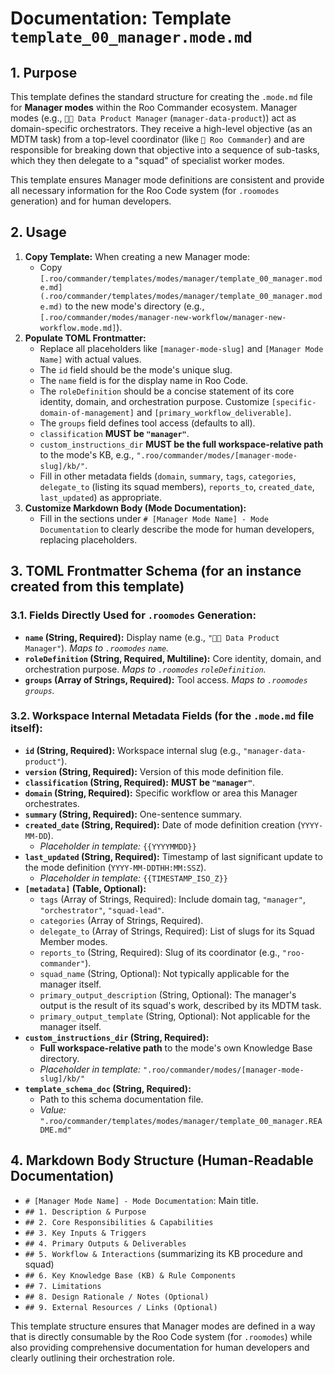 # Documentation: Template `template_00_manager.mode.md`

## 1. Purpose

This template defines the standard structure for creating the `.mode.md` file for **Manager modes** within the Roo Commander ecosystem. Manager modes (e.g., `🧑‍💼 Data Product Manager` (`manager-data-product`)) act as domain-specific orchestrators. They receive a high-level objective (as an MDTM task) from a top-level coordinator (like `👑 Roo Commander`) and are responsible for breaking down that objective into a sequence of sub-tasks, which they then delegate to a "squad" of specialist worker modes.

This template ensures Manager mode definitions are consistent and provide all necessary information for the Roo Code system (for `.roomodes` generation) and for human developers.

## 2. Usage

1.  **Copy Template:** When creating a new Manager mode:
    *   Copy `[.roo/commander/templates/modes/manager/template_00_manager.mode.md](.roo/commander/templates/modes/manager/template_00_manager.mode.md)` to the new mode's directory (e.g., `[.roo/commander/modes/manager-new-workflow/manager-new-workflow.mode.md]`).
2.  **Populate TOML Frontmatter:**
    *   Replace all placeholders like `[manager-mode-slug]` and `[Manager Mode Name]` with actual values.
    *   The `id` field should be the mode's unique slug.
    *   The `name` field is for the display name in Roo Code.
    *   The `roleDefinition` should be a concise statement of its core identity, domain, and orchestration purpose. Customize `[specific-domain-of-management]` and `[primary_workflow_deliverable]`.
    *   The `groups` field defines tool access (defaults to all).
    *   `classification` **MUST be `"manager"`**.
    *   `custom_instructions_dir` **MUST be the full workspace-relative path** to the mode's KB, e.g., `".roo/commander/modes/[manager-mode-slug]/kb/"`.
    *   Fill in other metadata fields (`domain`, `summary`, `tags`, `categories`, `delegate_to` (listing its squad members), `reports_to`, `created_date`, `last_updated`) as appropriate.
3.  **Customize Markdown Body (Mode Documentation):**
    *   Fill in the sections under `# [Manager Mode Name] - Mode Documentation` to clearly describe the mode for human developers, replacing placeholders.

## 3. TOML Frontmatter Schema (for an instance created from this template)

### 3.1. Fields Directly Used for `.roomodes` Generation:

*   **`name` (String, Required):** Display name (e.g., `"🧑‍💼 Data Product Manager"`). *Maps to `.roomodes` `name`.*
*   **`roleDefinition` (String, Required, Multiline):** Core identity, domain, and orchestration purpose. *Maps to `.roomodes` `roleDefinition`.*
*   **`groups` (Array of Strings, Required):** Tool access. *Maps to `.roomodes` `groups`.*

### 3.2. Workspace Internal Metadata Fields (for the `.mode.md` file itself):

*   **`id` (String, Required):** Workspace internal slug (e.g., `"manager-data-product"`).
*   **`version` (String, Required):** Version of this mode definition file.
*   **`classification` (String, Required):** **MUST be `"manager"`**.
*   **`domain` (String, Required):** Specific workflow or area this Manager orchestrates.
*   **`summary` (String, Required):** One-sentence summary.
*   **`created_date` (String, Required):** Date of mode definition creation (`YYYY-MM-DD`).
    *   *Placeholder in template:* `{{YYYYMMDD}}`
*   **`last_updated` (String, Required):** Timestamp of last significant update to the mode definition (`YYYY-MM-DDTHH:MM:SSZ`).
    *   *Placeholder in template:* `{{TIMESTAMP_ISO_Z}}`
*   **`[metadata]` (Table, Optional):**
    *   `tags` (Array of Strings, Required): Include domain tag, `"manager"`, `"orchestrator"`, `"squad-lead"`.
    *   `categories` (Array of Strings, Required).
    *   `delegate_to` (Array of Strings, Required): List of slugs for its Squad Member modes.
    *   `reports_to` (String, Required): Slug of its coordinator (e.g., `"roo-commander"`).
    *   `squad_name` (String, Optional): Not typically applicable for the manager itself.
    *   `primary_output_description` (String, Optional): The manager's output is the result of its squad's work, described by its MDTM task.
    *   `primary_output_template` (String, Optional): Not applicable for the manager itself.
*   **`custom_instructions_dir` (String, Required):**
    *   **Full workspace-relative path** to the mode's own Knowledge Base directory.
    *   *Placeholder in template:* `".roo/commander/modes/[manager-mode-slug]/kb/"`
*   **`template_schema_doc` (String, Required):**
    *   Path to this schema documentation file.
    *   *Value:* `".roo/commander/templates/modes/manager/template_00_manager.README.md"`

## 4. Markdown Body Structure (Human-Readable Documentation)

*   `# [Manager Mode Name] - Mode Documentation`: Main title.
*   `## 1. Description & Purpose`
*   `## 2. Core Responsibilities & Capabilities`
*   `## 3. Key Inputs & Triggers`
*   `## 4. Primary Outputs & Deliverables`
*   `## 5. Workflow & Interactions` (summarizing its KB procedure and squad)
*   `## 6. Key Knowledge Base (KB) & Rule Components`
*   `## 7. Limitations`
*   `## 8. Design Rationale / Notes (Optional)`
*   `## 9. External Resources / Links (Optional)`

This template structure ensures that Manager modes are defined in a way that is directly consumable by the Roo Code system (for `.roomodes`) while also providing comprehensive documentation for human developers and clearly outlining their orchestration role.